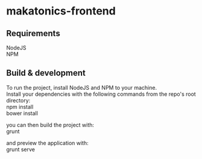 # makatonics-frontend  

## Requirements  
NodeJS  
NPM  

## Build & development  

To run the project, install NodeJS and NPM to your machine.  
Install your dependencies with the following commands from the repo's root directory:  
npm install  
bower install  

you can then build the project with:  
grunt  

and preview the application with:  
grunt serve  
